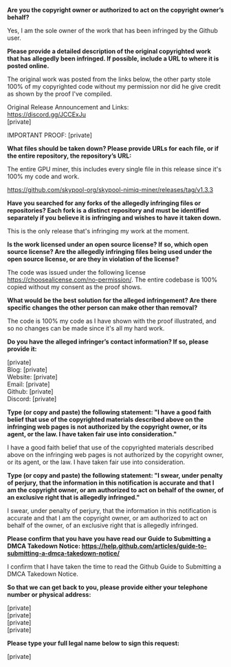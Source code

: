 **Are you the copyright owner or authorized to act on the copyright owner’s behalf?**

Yes, I am the sole owner of the work that has been infringed by the Github user.

**Please provide a detailed description of the original copyrighted work that has allegedly been infringed. If possible, include a URL to where it is posted online.**

The original work was posted from the links below, the other party stole 100% of my copyrighted code without my permission nor did he give credit as shown by the proof I've compiled.

Original Release Announcement and Links:  
https://discord.gg/JCCExJu  
[private]  

IMPORTANT PROOF: [private]  

**What files should be taken down? Please provide URLs for each file, or if the entire repository, the repository’s URL:**

The entire GPU miner, this includes every single file in this release since it's 100% my code and work.

https://github.com/skypool-org/skypool-nimiq-miner/releases/tag/v1.3.3

**Have you searched for any forks of the allegedly infringing files or repositories? Each fork is a distinct repository and must be identified separately if you believe it is infringing and wishes to have it taken down.**

This is the only release that's infringing my work at the moment.

**Is the work licensed under an open source license? If so, which open source license? Are the allegedly infringing files being used under the open source license, or are they in violation of the license?**

The code was issued under the following license https://choosealicense.com/no-permission/. The entire codebase is 100% copied without my consent as the proof shows.

**What would be the best solution for the alleged infringement? Are there specific changes the other person can make other than removal?**

The code is 100% my code as I have shown with the proof illustrated, and so no changes can be made since it's all my hard work.

**Do you have the alleged infringer’s contact information? If so, please provide it:**

[private]  
Blog: [private]  
Website: [private]  
Email: [private]  
Github: [private]  
Discord: [private]  

**Type (or copy and paste) the following statement: "I have a good faith belief that use of the copyrighted materials described above on the infringing web pages is not authorized by the copyright owner, or its agent, or the law. I have taken fair use into consideration."**

I have a good faith belief that use of the copyrighted materials described above on the infringing web pages is not authorized by the copyright owner, or its agent, or the law. I have taken fair use into consideration.

**Type (or copy and paste) the following statement: "I swear, under penalty of perjury, that the information in this notification is accurate and that I am the copyright owner, or am authorized to act on behalf of the owner, of an exclusive right that is allegedly infringed."**

I swear, under penalty of perjury, that the information in this notification is accurate and that I am the copyright owner, or am authorized to act on behalf of the owner, of an exclusive right that is allegedly infringed.

**Please confirm that you have you have read our Guide to Submitting a DMCA Takedown Notice: https://help.github.com/articles/guide-to-submitting-a-dmca-takedown-notice/**

I confirm that I have taken the time to read the Github Guide to Submitting a DMCA Takedown Notice.

**So that we can get back to you, please provide either your telephone number or physical address:**

[private]  
[private]  
[private]  
[private]  

**Please type your full legal name below to sign this request:**

[private]

